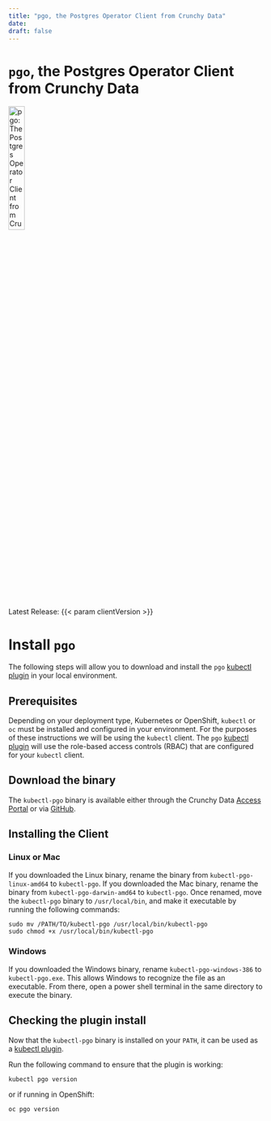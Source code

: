 ```yaml
---
title: "pgo, the Postgres Operator Client from Crunchy Data"
date:
draft: false
---
```


# `pgo`, the Postgres Operator Client from Crunchy Data

 <img width="25%" src="logos/pgo.svg" alt="pgo: The Postgres Operator Client from Crunchy Data" />

Latest Release: {{< param clientVersion >}}

# Install `pgo`

The following steps will allow you to download and install the `pgo` [kubectl plugin][] in your
local environment.

## Prerequisites

Depending on your deployment type, Kubernetes or OpenShift, `kubectl` or `oc` must be installed and
configured in your environment. For the purposes of these instructions we will be using the `kubectl`
client. The `pgo` [kubectl plugin][] will use the role-based access controls (RBAC) that are
configured for your `kubectl` client.

## Download the binary

The `kubectl-pgo` binary is available either through the Crunchy Data [Access Portal][] or via [GitHub][].

## Installing the Client

### Linux or Mac

If you downloaded the Linux binary, rename the binary from `kubectl-pgo-linux-amd64` to `kubectl-pgo`. If you downloaded the Mac binary, rename the binary from `kubectl-pgo-darwin-amd64` to `kubectl-pgo`. Once renamed, move the `kubectl-pgo` binary to `/usr/local/bin`, and make it executable by running the following commands:

```
sudo mv /PATH/TO/kubectl-pgo /usr/local/bin/kubectl-pgo
sudo chmod +x /usr/local/bin/kubectl-pgo
```

### Windows

If you downloaded the Windows binary, rename `kubectl-pgo-windows-386` to `kubectl-pgo.exe`. This allows Windows to recognize the file as an executable.  From there, open a power shell terminal in the same directory to execute the binary.

## Checking the plugin install

Now that the `kubectl-pgo` binary is installed on your `PATH`, it can be used as a [kubectl plugin][].

Run the following command to ensure that the plugin is working:

```
kubectl pgo version
```

or if running in OpenShift:
```
oc pgo version
```

[kubectl plugin]: https://kubernetes.io/docs/tasks/extend-kubectl/kubectl-plugins/
[Access Portal]: https://access.crunchydata.com/downloads/
[GitHub]: https://github.com/CrunchyData/postgres-operator-client/releases

